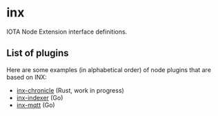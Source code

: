 # inx

IOTA Node Extension interface definitions.

## List of plugins

Here are some examples (in alphabetical order) of node plugins that are based on INX:

* [inx-chronicle](https://github.com/iotaledger/inx-chronicle) (Rust, work in progress)
* [inx-indexer](https://github.com/gohornet/inx-indexer) (Go)
* [inx-mqtt](https://github.com/gohornet/inx-mqtt) (Go)
